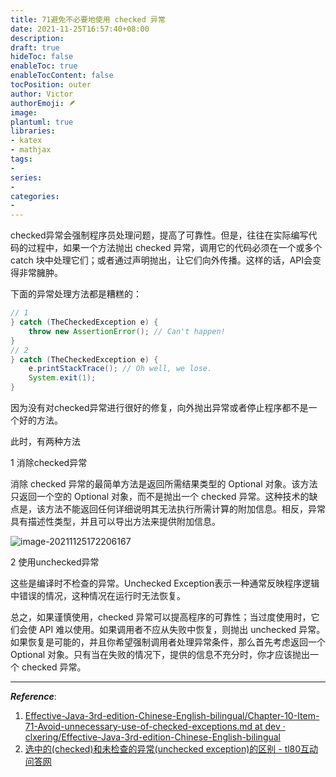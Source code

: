 ```yaml
---
title: 71避免不必要地使用 checked 异常
date: 2021-11-25T16:57:40+08:00
description:
draft: true
hideToc: false
enableToc: true
enableTocContent: false
tocPosition: outer
author: Victor
authorEmoji: 🪶
image:
plantuml: true
libraries:
- katex
- mathjax
tags:
-
series:
-
categories:
-
---
```








checked异常会强制程序员处理问题，提高了可靠性。但是，往往在实际编写代码的过程中，如果一个方法抛出 checked 异常，调用它的代码必须在一个或多个 catch 块中处理它们；或者通过声明抛出，让它们向外传播。这样的话，API会变得非常臃肿。

下面的异常处理方法都是糟糕的：

```java
// 1
} catch (TheCheckedException e) {
    throw new AssertionError(); // Can't happen!
}
// 2
} catch (TheCheckedException e) {
    e.printStackTrace(); // Oh well, we lose.
    System.exit(1);
}
```

因为没有对checked异常进行很好的修复，向外抛出异常或者停止程序都不是一个好的方法。

此时，有两种方法

1 消除checked异常

消除 checked 异常的最简单方法是返回所需结果类型的 Optional 对象。该方法只返回一个空的 Optional 对象，而不是抛出一个 checked 异常。这种技术的缺点是，该方法不能返回任何详细说明其无法执行所需计算的附加信息。相反，异常具有描述性类型，并且可以导出方法来提供附加信息。

![image-20211125172206167](https://cos.jiahongw.com/uPic/image-20211125172206167.png)

2 使用unchecked异常

这些是编译时不检查的异常。Unchecked Exception表示一种通常反映程序逻辑中错误的情况，这种情况在运行时无法恢复。

总之，如果谨慎使用，checked 异常可以提高程序的可靠性；当过度使用时，它们会使 API 难以使用。如果调用者不应从失败中恢复，则抛出 unchecked 异常。如果恢复是可能的，并且你希望强制调用者处理异常条件，那么首先考虑返回一个 Optional 对象。只有当在失败的情况下，提供的信息不充分时，你才应该抛出一个 checked 异常。

---

***Reference***:

1. [Effective-Java-3rd-edition-Chinese-English-bilingual/Chapter-10-Item-71-Avoid-unnecessary-use-of-checked-exceptions.md at dev · clxering/Effective-Java-3rd-edition-Chinese-English-bilingual](https://github.com/clxering/Effective-Java-3rd-edition-Chinese-English-bilingual/blob/dev/Chapter-10/Chapter-10-Item-71-Avoid-unnecessary-use-of-checked-exceptions.md)
2. [选中的(checked)和未检查的异常(unchecked exception)的区别 - tl80互动问答网](https://www.tl80.cn/article/196846)
